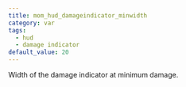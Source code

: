 ```yaml
---
title: mom_hud_damageindicator_minwidth
category: var
tags:
  - hud
  - damage indicator
default_value: 20
---
```


Width of the damage indicator at minimum damage.